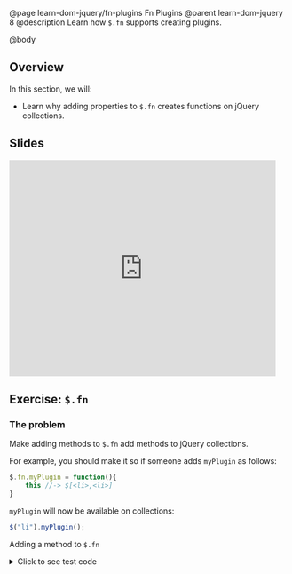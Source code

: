 @page learn-dom-jquery/fn-plugins Fn Plugins
@parent learn-dom-jquery 8
@description Learn how `$.fn` supports creating plugins.

@body


## Overview

In this section, we will:

- Learn why adding properties to `$.fn` creates
  functions on jQuery collections.

## Slides

<iframe src="https://docs.google.com/presentation/d/e/2PACX-1vREXUyrOD4QZr4jCHLaJoLceHH8jxVXSLwXnPVrkqi959816CqAYJ3O--gNgueasoNwbtyCnJd4EuC5/embed?start=false&loop=false&delayms=3000" frameborder="0" width="480" height="389" allowfullscreen="true" mozallowfullscreen="true" webkitallowfullscreen="true"></iframe>

## Exercise: `$.fn`


### The problem

Make adding methods to `$.fn` add methods to
jQuery collections.  


For example, you should
make it so if someone adds `myPlugin` as follows:

```js
$.fn.myPlugin = function(){
    this //-> $[<li>,<li>]
}
```

`myPlugin` will now be available on collections:

```js
$("li").myPlugin();
```


Adding a method to `$.fn`

<details>
<summary>Click to see test code</summary>
```js
QUnit.test("$.fn", function(){
	expect(2);

	var div = document.createElement("div");

	$.fn.myPlugin = function(){
		QUnit.equal(this.length, 1);
		QUnit.equal(this[0], div);
	};

	$([div]).myPlugin();

});
```
</details>

Use the following CodePen to complete this exercise:

@sourceref ./7-events-part-2-end.html
@codepen
@highlight 77-78,only



### What you need to know

- `$.fn` is an alias for the collection's constructor's prototype.

### The solution

@sourceref ./8-fn-plugins-end.html
@codepen
@highlight 78,only
